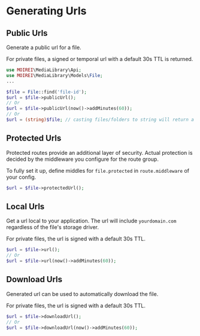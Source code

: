 # Generating Urls

## Public Urls

Generate a public url for a file.

For private files, a signed or temporal url with a default 30s TTL is returned.

```php
use MOIREI\MediaLibrary\Api;
use MOIREI\MediaLibrary\Models\File;
...

$file = File::find('file-id');
$url = $file->publicUrl();
// Or
$url = $file->publicUrl(now()->addMinutes(60));
// Or
$url = (string)$file; // casting files/folders to string will return a public url
```

## Protected Urls

Protected routes provide an additional layer of security. Actual protection is decided by the middleware you configure for the route group.

To fully set it up, define middles for `file.protected` in `route.middleware` of your config.

```php
$url = $file->protectedUrl();
```

## Local Urls

Get a url local to your application. The url will include `yourdomain.com` regardless of the file's storage driver.

For private files, the url is signed with a default 30s TTL.

```php
$url = $file->url();
// Or
$url = $file->url(now()->addMinutes(60));
```

## Download Urls

Generated url can be used to automatically download the file.

For private files, the url is signed with a default 30s TTL.

```php
$url = $file->downloadUrl();
// Or
$url = $file->downloadUrl(now()->addMinutes(60));
```
